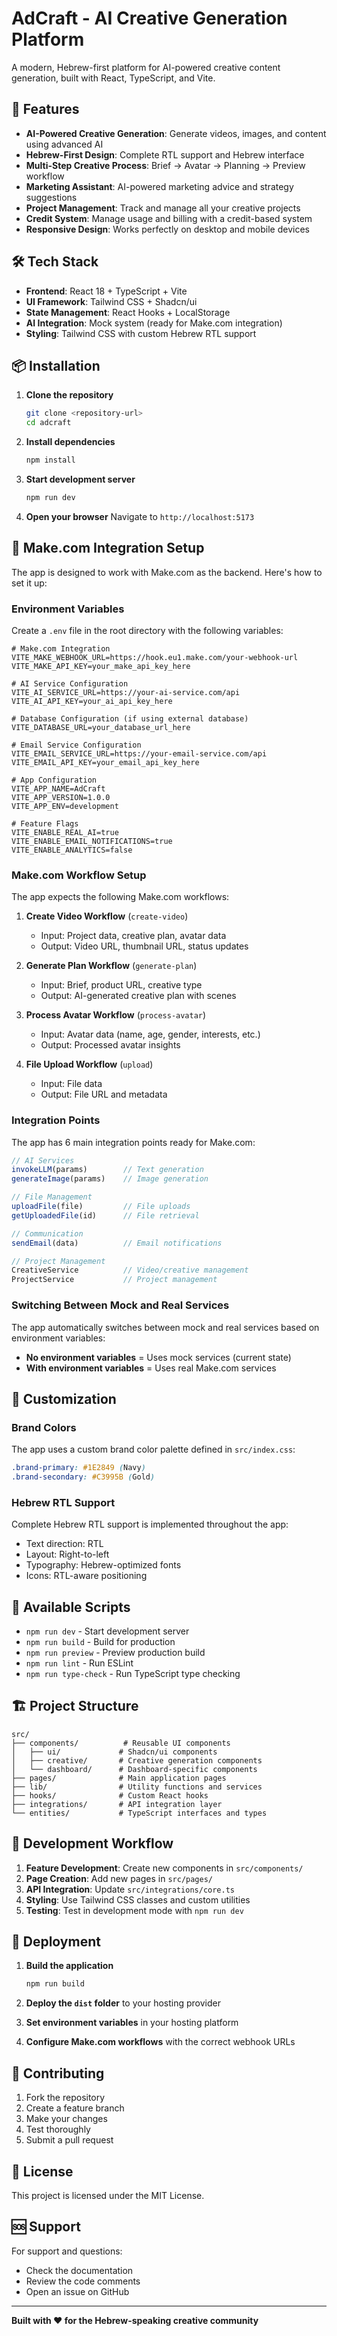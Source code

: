 # AdCraft - AI Creative Generation Platform

A modern, Hebrew-first platform for AI-powered creative content generation, built with React, TypeScript, and Vite.

## 🚀 Features

- **AI-Powered Creative Generation**: Generate videos, images, and content using advanced AI
- **Hebrew-First Design**: Complete RTL support and Hebrew interface
- **Multi-Step Creative Process**: Brief → Avatar → Planning → Preview workflow
- **Marketing Assistant**: AI-powered marketing advice and strategy suggestions
- **Project Management**: Track and manage all your creative projects
- **Credit System**: Manage usage and billing with a credit-based system
- **Responsive Design**: Works perfectly on desktop and mobile devices

## 🛠️ Tech Stack

- **Frontend**: React 18 + TypeScript + Vite
- **UI Framework**: Tailwind CSS + Shadcn/ui
- **State Management**: React Hooks + LocalStorage
- **AI Integration**: Mock system (ready for Make.com integration)
- **Styling**: Tailwind CSS with custom Hebrew RTL support

## 📦 Installation

1. **Clone the repository**
   ```bash
   git clone <repository-url>
   cd adcraft
   ```

2. **Install dependencies**
   ```bash
   npm install
   ```

3. **Start development server**
   ```bash
   npm run dev
   ```

4. **Open your browser**
   Navigate to `http://localhost:5173`

## 🔧 Make.com Integration Setup

The app is designed to work with Make.com as the backend. Here's how to set it up:

### Environment Variables

Create a `.env` file in the root directory with the following variables:

```env
# Make.com Integration
VITE_MAKE_WEBHOOK_URL=https://hook.eu1.make.com/your-webhook-url
VITE_MAKE_API_KEY=your_make_api_key_here

# AI Service Configuration
VITE_AI_SERVICE_URL=https://your-ai-service.com/api
VITE_AI_API_KEY=your_ai_api_key_here

# Database Configuration (if using external database)
VITE_DATABASE_URL=your_database_url_here

# Email Service Configuration
VITE_EMAIL_SERVICE_URL=https://your-email-service.com/api
VITE_EMAIL_API_KEY=your_email_api_key_here

# App Configuration
VITE_APP_NAME=AdCraft
VITE_APP_VERSION=1.0.0
VITE_APP_ENV=development

# Feature Flags
VITE_ENABLE_REAL_AI=true
VITE_ENABLE_EMAIL_NOTIFICATIONS=true
VITE_ENABLE_ANALYTICS=false
```

### Make.com Workflow Setup

The app expects the following Make.com workflows:

1. **Create Video Workflow** (`create-video`)
   - Input: Project data, creative plan, avatar data
   - Output: Video URL, thumbnail URL, status updates

2. **Generate Plan Workflow** (`generate-plan`)
   - Input: Brief, product URL, creative type
   - Output: AI-generated creative plan with scenes

3. **Process Avatar Workflow** (`process-avatar`)
   - Input: Avatar data (name, age, gender, interests, etc.)
   - Output: Processed avatar insights

4. **File Upload Workflow** (`upload`)
   - Input: File data
   - Output: File URL and metadata

### Integration Points

The app has 6 main integration points ready for Make.com:

```typescript
// AI Services
invokeLLM(params)        // Text generation
generateImage(params)    // Image generation

// File Management
uploadFile(file)         // File uploads
getUploadedFile(id)      // File retrieval

// Communication
sendEmail(data)          // Email notifications

// Project Management
CreativeService          // Video/creative management
ProjectService           // Project management
```

### Switching Between Mock and Real Services

The app automatically switches between mock and real services based on environment variables:

- **No environment variables** = Uses mock services (current state)
- **With environment variables** = Uses real Make.com services

## 🎨 Customization

### Brand Colors

The app uses a custom brand color palette defined in `src/index.css`:

```css
.brand-primary: #1E2849 (Navy)
.brand-secondary: #C3995B (Gold)
```

### Hebrew RTL Support

Complete Hebrew RTL support is implemented throughout the app:

- Text direction: RTL
- Layout: Right-to-left
- Typography: Hebrew-optimized fonts
- Icons: RTL-aware positioning

## 📱 Available Scripts

- `npm run dev` - Start development server
- `npm run build` - Build for production
- `npm run preview` - Preview production build
- `npm run lint` - Run ESLint
- `npm run type-check` - Run TypeScript type checking

## 🏗️ Project Structure

```
src/
├── components/          # Reusable UI components
│   ├── ui/             # Shadcn/ui components
│   ├── creative/       # Creative generation components
│   └── dashboard/      # Dashboard-specific components
├── pages/              # Main application pages
├── lib/                # Utility functions and services
├── hooks/              # Custom React hooks
├── integrations/       # API integration layer
└── entities/           # TypeScript interfaces and types
```

## 🔄 Development Workflow

1. **Feature Development**: Create new components in `src/components/`
2. **Page Creation**: Add new pages in `src/pages/`
3. **API Integration**: Update `src/integrations/core.ts`
4. **Styling**: Use Tailwind CSS classes and custom utilities
5. **Testing**: Test in development mode with `npm run dev`

## 🚀 Deployment

1. **Build the application**
   ```bash
   npm run build
   ```

2. **Deploy the `dist` folder** to your hosting provider

3. **Set environment variables** in your hosting platform

4. **Configure Make.com workflows** with the correct webhook URLs

## 🤝 Contributing

1. Fork the repository
2. Create a feature branch
3. Make your changes
4. Test thoroughly
5. Submit a pull request

## 📄 License

This project is licensed under the MIT License.

## 🆘 Support

For support and questions:
- Check the documentation
- Review the code comments
- Open an issue on GitHub

---

**Built with ❤️ for the Hebrew-speaking creative community**